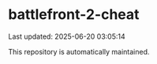 # battlefront-2-cheat

Last updated: 2025-06-20 03:05:14

This repository is automatically maintained.
